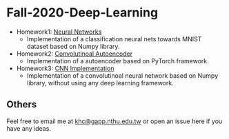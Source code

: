 # Fall-2020-Deep-Learning
- Homework1: [Neural Networks](./homework1)
    - Implementation of a classification neural nets towards MNIST dataset based on Numpy library.
- Homework2: [Convolutinoal Autoencoder](./homework2)
    - Implementation of a autoencoder based on PyTorch framework.
- Homework3: [CNN Implementation](./homework3)
    - Implementation of a convolutinoal neural network based on Numpy library, without using any deep learning framework.

## Others

Feel free to email me at [khc@gapp.nthu.edu.tw](mailto:khc@gapp.nthu.edu.tw) or open an issue here if you have any ideas.
